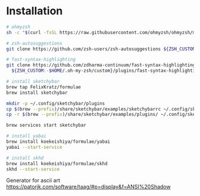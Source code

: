 # Installation

```zsh
# ohmyzsh
sh -c "$(curl -fsSL https://raw.githubusercontent.com/ohmyzsh/ohmyzsh/master/tools/install.sh)"
```

```zsh
# zsh-autosuggestions
git clone https://github.com/zsh-users/zsh-autosuggestions ${ZSH_CUSTOM:-~/.oh-my-zsh/custom}/plugins/zsh-autosuggestions
```

```zsh
# fast-syntax-highlighting
git clone https://github.com/zdharma-continuum/fast-syntax-highlighting.git \
  ${ZSH_CUSTOM:-$HOME/.oh-my-zsh/custom}/plugins/fast-syntax-highlighting
```

```zsh
# install sketchybar
brew tap FelixKratz/formulae
brew install sketchybar

mkdir -p ~/.config/sketchybar/plugins
cp $(brew --prefix)/share/sketchybar/examples/sketchybarrc ~/.config/sketchybar/sketchybarrc
cp -r $(brew --prefix)/share/sketchybar/examples/plugins/ ~/.config/sketchybar/plugins/

brew services start sketchybar
```

```zsh
# install yabai
brew install koekeishiya/formulae/yabai
yabai --start-service
```

```zsh
# install skhd
brew install koekeishiya/formulae/skhd
skhd --start-service
```

Generator for ascii art
<https://patorjk.com/software/taag/#p=display&f=ANSI%20Shadow>
